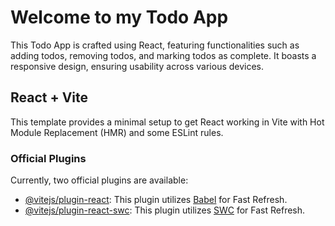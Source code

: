 # Welcome to my Todo App

This Todo App is crafted using React, featuring functionalities such as adding todos, removing todos, and marking todos as complete. It boasts a responsive design, ensuring usability across various devices.

## React + Vite

This template provides a minimal setup to get React working in Vite with Hot Module Replacement (HMR) and some ESLint rules.

### Official Plugins

Currently, two official plugins are available:

- [@vitejs/plugin-react](https://github.com/vitejs/vite-plugin-react/blob/main/packages/plugin-react/README.md): This plugin utilizes [Babel](https://babeljs.io/) for Fast Refresh.
- [@vitejs/plugin-react-swc](https://github.com/vitejs/vite-plugin-react-swc): This plugin utilizes [SWC](https://swc.rs/) for Fast Refresh.

